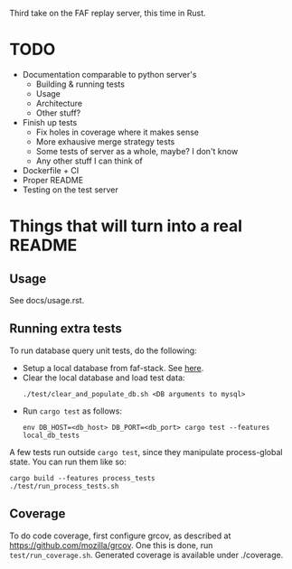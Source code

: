 Third take on the FAF replay server, this time in Rust.

TODO
====

* Documentation comparable to python server's
  * Building & running tests
  * Usage
  * Architecture
  * Other stuff?
* Finish up tests
  * Fix holes in coverage where it makes sense
  * More exhausive merge strategy tests
  * Some tests of server as a whole, maybe? I don't know
  * Any other stuff I can think of
* Dockerfile + CI
* Proper README
* Testing on the test server


Things that will turn into a real README
========================================

Usage
-----

See docs/usage.rst.

Running extra tests
-------------------

To run database query unit tests, do the following:
* Setup a local database from faf-stack. See [here](https://github.com/FAForever/db).
* Clear the local database and load test data:
  ```
  ./test/clear_and_populate_db.sh <DB arguments to mysql>
  ```
* Run `cargo test` as follows:
  ```
  env DB_HOST=<db_host> DB_PORT=<db_port> cargo test --features local_db_tests
  ```

A few tests run outside `cargo test`, since they manipulate process-global
state. You can run them like so:

```
cargo build --features process_tests
./test/run_process_tests.sh
```

Coverage
--------

To do code coverage, first configure grcov, as described at
https://github.com/mozilla/grcov. One this is done, run `test/run_coverage.sh`.
Generated coverage is available under ./coverage.
